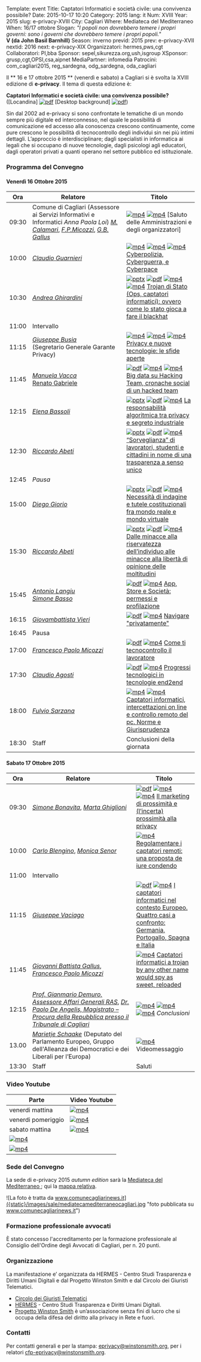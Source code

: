 Template: event
Title: Captatori Informatici e società civile: una convivenza possibile?
Date: 2015-10-17 10:20
Category: 2015
lang: it
Num: XVIII
Year: 2015
slug: e-privacy-XVIII
City: Cagliari
Where: Mediateca del Mediterraneo<br/>
When: 16/17 ottobre
Slogan: <i>"I popoli non dovrebbero temere i propri governi: sono i governi che dovrebbero temere i propri popoli."</i><br/><b>V (da John Basil Barnhill)</b>
Season: inverno
previd: 2015
prev: e-privacy-XVII
nextid: 2016
next: e-privacy-XIX
Organizzatori: hermes,pws,cgt
Collaboratori: PI,bba
Sponsor: sepel,sikurezza.org,ush,isgroup
XSponsor: grusp,cgt,OPSI,csa,aipnet
MediaPartner: infomedia
Patrocini: com_cagliari2015, reg_sardegna, odg_sardegna, oda_cagliari


Il ** 16 e 17 ottobre 2015 ** (venerdì e sabato) a Cagliari si è
svolta la XVIII edizione di **e-privacy**. Il tema di questa edizione
è:

**Captatori Informatici e società civile: una convivenza possibile?** ([Locandina] [![pdf](/images/icon/presentation.png)](http://urna.winstonsmith.org/materiali/2015we/atti/ep2015we_locandina_convegno.pdf) [Desktop background] [![pdf](/images/icon/presentation.png)](http://urna.winstonsmith.org/materiali/2015we/atti/ep2015we_locandina_bundestrojaner.pdf))


Sin dal 2002 ad e-privacy si sono confrontate le tematiche di un mondo sempre più digitale ed interconnesso, nel quale le possibilità di comunicazione ed accesso alla conoscenza crescono continuamente, come pure crescono le possibilità di tecnocontrollo degli individui sin nei più intimi dettagli. L’approccio è interdisciplinare; dagli specialisti in informatica ai legali che si occupano di nuove tecnologie, dagli psicologi agli educatori, dagli operatori privati a quanti operano nel settore pubblico ed istituzionale.


### <a name="programma"></a>Programma del Convegno

#### <a name="gi"></a>Venerdì 16 Ottobre 2015

  **Ora** | &nbsp;&nbsp;&nbsp;&nbsp;&nbsp;&nbsp;&nbsp;&nbsp;&nbsp;&nbsp;&nbsp;&nbsp;**Relatore**&nbsp;&nbsp;&nbsp;&nbsp;&nbsp;&nbsp;&nbsp;&nbsp;&nbsp;&nbsp;&nbsp;&nbsp;&nbsp;&nbsp;&nbsp;&nbsp; | **Titolo** |
  ------- | ------- | ------- |
09:30 | Comune di Cagliari (Assessore ai Servizi Informativi e Informatici _Anna Paola Loi_) [_M. Calamari_](/e-privacy-XVIII-relatori.html#calamari), [_F.P.Micozzi_](/e-privacy-XVIII-relatori.html#micozzi), [_G.B. Gallus_](/e-privacy-XVIII-relatori.html#gallus) | [![mp4](/images/icon/video.png)](http://urna.winstonsmith.org/materiali/2015we/video/ep2015we_00_saluti_Gallus_Micozzi_Loi_Calamari.avi)  [![mp4](/images/icon/video.png)](http://urna.winstonsmith.org/materiali/2015we/video/ep2015we_00_Marietje_Schaake.avi)  [Saluto delle Amministrazioni e degli organizzatori] |
10:00  | [_Claudio Guarnieri_](/e-privacy-XVIII-relatori.html#guarnieri) | [![mp4](/images/icon/video.png)](http://urna.winstonsmith.org/materiali/2015we/video/ep2015we_01_Guarneri_Cyberpolizia_Cyberguerra_e_Cyberpace.avi)  [![mp4](/images/icon/qa.png)](http://urna.winstonsmith.org/materiali/2015we/video/ep2015we_01_Guarneri_Cyberpolizia_Cyberguerra_e_Cyberpace_QandA_1.avi) [![mp4](/images/icon/qa.png)](http://urna.winstonsmith.org/materiali/2015we/video/ep2015we_01_Guarneri_Cyberpolizia_Cyberguerra_e_Cyberpace_QandA_2.avi)  [Cyberpolizia, Cyberguerra, e Cyberpace](/e-privacy-XVIII-interventi.html#guarnieri) |
10:30  | [_Andrea Ghirardini_](/e-privacy-XVIII-relatori.html#ghilardini) | [![pptx](/images/icon/presentation-ppt.png)](http://urna.winstonsmith.org/materiali/2015we/atti/ep2015we_02_Ghirardini_trojan_di_stato.pptx) [![pdf](/images/icon/presentation.png)](http://urna.winstonsmith.org/materiali/2015we/atti/ep2015we_02_Ghirardini_trojan_di_stato.pdf) [![mp4](/images/icon/video.png)](http://urna.winstonsmith.org/materiali/2015we/video/ep2015we_02_Ghirardini_trojan_di_stato.avi)  [![mp4](/images/icon/qa.png)](http://urna.winstonsmith.org/materiali/2015we/video/ep2015we_02_Ghirardini_trojan_di_stato_QandA.avi)  [Trojan di Stato (Ops, captatori informatici): ovvero come lo stato gioca a fare il blackhat](/e-privacy-XVIII-interventi.html#ghilardini) |
11:00 | Intervallo	|
11:15 | [_Giuseppe Busia_](/e-privacy-XVIII-relatori.html#busia)<br>(Segretario Generale Garante Privacy) | [![mp4](/images/icon/video.png)](http://urna.winstonsmith.org/materiali/2015we/video/ep2015we_03_Busia_privacy_e_nuove_tecnologie_le_sfide_aperte.avi)  [![mp4](/images/icon/qa.png)](http://urna.winstonsmith.org/materiali/2015we/video/ep2015we_03_Busia_privacy_e_nuove_tecnologie_le_sfide_aperte_QandA_1.avi) [![mp4](/images/icon/qa.png)](http://urna.winstonsmith.org/materiali/2015we/video/ep2015we_03_Busia_privacy_e_nuove_tecnologie_le_sfide_aperte_QandA_2.avi) [Privacy e nuove tecnologie: le sfide aperte](/e-privacy-XVIII-interventi.html#busia) |
11:45 | [_Manuela Vacca_](/e-privacy-XVIII-relatori.html#vacca) <br/> [Renato Gabriele](/e-privacy-XVIII-relatori.html#gabriele) | [![pdf](/images/icon/presentation.png)](http://urna.winstonsmith.org/materiali/2015we/atti/ep2015we_04_Vacca_Gabriele_big_data_su_hacked_team.pdf) [![mp4](/images/icon/video.png)](http://urna.winstonsmith.org/materiali/2015we/video/ep2015we_04_Vacca_big_data_su_Hacking_Team_1.avi)  [![mp4](/images/icon/qa.png)](http://urna.winstonsmith.org/materiali/2015we/video/ep2015we_04_Vacca_big_data_su_Hacking_Team_2_e_QandA.avi)  [Big data su Hacking Team, cronache social di un hacked team](/e-privacy-XVIII-interventi.html#vacca) |
12:15 | [_Elena Bassoli_](/e-privacy-XVIII-relatori.html#bassoli) | [![pptx](/images/icon/presentation-ppt.png)](http://urna.winstonsmith.org/materiali/2015we/atti/ep2015we_05_Bassoli_teoria_responsabilita_algoritmica_globale.ppt) [![pdf](/images/icon/presentation.png)](http://urna.winstonsmith.org/materiali/2015we/atti/ep2015we_05_Bassoli_teoria_responsabilita_algoritmica_globale.pdf) [![mp4](/images/icon/video.png)](http://urna.winstonsmith.org/materiali/2015we/video/ep2015we_05_Bassoli_responsabilita_algoritmica.avi)   [La responsabilità algoritmica tra privacy e segreto industriale](/e-privacy-XVIII-interventi.html#bassoli) |
12:30 | [_Riccardo Abeti_](/e-privacy-XVIII-relatori.html#abeti) | [![pptx](/images/icon/presentation-ppt.png)](http://urna.winstonsmith.org/materiali/2015we/atti/ep2015we_06_Abeti_sorveglianza_lavoratori.pptx) [![pdf](/images/icon/presentation.png)](http://urna.winstonsmith.org/materiali/2015we/atti/ep2015we_06_Abeti_sorveglianza_lavoratori.pdf) [![mp4](/images/icon/video.png)](http://urna.winstonsmith.org/materiali/2015we/video/ep2015we_06_Abeti__sorveglianza_lavoratori_studenti_e_cittadini.avi)  [“Sorveglianza” di lavoratori, studenti e cittadini in nome di una trasparenza a senso unico](/e-privacy-XVIII-interventi.html#abeti1) |
12:45 | *Pausa* | |
15:00 |	[_Diego Giorio_](/e-privacy-XVIII-relatori.html#giorio) | [![pptx](/images/icon/presentation-ppt.png)](http://urna.winstonsmith.org/materiali/2015we/atti/ep2015we_07_Giorio_necessita_di_indagine_e_tutele_costituzionali.pptx) [![pdf](/images/icon/presentation.png)](http://urna.winstonsmith.org/materiali/2015we/atti/ep2015we_07_Giorio_necessita_di_indagine_e_tutele_costituzionali.pdf) [![mp4](/images/icon/video.png)](http://urna.winstonsmith.org/materiali/2015we/video/ep2015we_07_Giorio_necessita_indagine_e_tutele_costituzionali.avi) [Necessità di indagine e tutele costituzionali fra mondo reale e mondo virtuale](/e-privacy-XVIII-interventi.html#giorio) |
15:30 |	[_Riccardo Abeti_](/e-privacy-XVIII-relatori.html#abeti) | [![pptx](/images/icon/presentation-ppt.png)](http://urna.winstonsmith.org/materiali/2015we/atti/ep2015we_08_Abeti_minacce_riservatezza_individuo.pptx) [![pdf](/images/icon/presentation.png)](http://urna.winstonsmith.org/materiali/2015we/atti/ep2015we_08_Abeti_minacce_riservatezza_individuo.pdf) [![mp4](/images/icon/video.png)](http://urna.winstonsmith.org/materiali/2015we/video/ep2015we_08_Abeti_minacce_riservatezza_individuo.avi) [Dalle minacce alla riservatezza dell’individuo alle minacce alla libertà di opinione delle moltitudini](/e-privacy-XVIII-interventi.html#abeti2) |
15:45 |	[_Antonio Langiu_](/e-privacy-XVIII-relatori.html#langiu) <br/> [_Simone Basso_](/e-privacy-XVIII-relatori.html#basso)  |  [![pdf](/images/icon/presentation.png)](http://urna.winstonsmith.org/materiali/2015we/atti/ep2015we_09_Langiu_apps_store_profilazione.pdf) [![mp4](/images/icon/video.png)](http://urna.winstonsmith.org/materiali/2015we/video/ep2015we_09_Langiu_app_store_e_societa.avi) [App, Store e Società: permessi e profilazione](/e-privacy-XVIII-interventi.html#langiu) |
16:15 | [_Giovambattista Vieri_](/e-privacy-XVIII-relatori.html#vieri) |  [![pdf](/images/icon/presentation.png)](http://urna.winstonsmith.org/materiali/2015we/atti/ep2015we_10_Vieri_navigare_privatamente.pdf) [![mp4](/images/icon/video.png)](http://urna.winstonsmith.org/materiali/2015we/video/ep2015we_10_Vieri_navigare_privatamente.avi) 	[Navigare "privatamente"](/e-privacy-XVIII-interventi.html#vieri) |
16:45 | Pausa ||
17:00 |	[_Francesco Paolo Micozzi_](/e-privacy-XVIII-relatori.html#micozzi) | [![pdf](/images/icon/presentation.png)](http://urna.winstonsmith.org/materiali/2015we/atti/ep2015we_11_Micozzi_come_ti_tecnocontrollo_il_lavoratore.pdf) [![mp4](/images/icon/video.png)](http://urna.winstonsmith.org/materiali/2015we/video/ep2015we_11_Micozzi_come_ti_tecnocontrollo_il_lavoratore.avi) [Come ti tecnocontrollo il lavoratore](/e-privacy-XVIII-interventi.html#micozzi) |
17:30 |	[_Claudio Agosti_](/e-privacy-XVIII-relatori.html#agosti) | [![pdf](/images/icon/presentation.png)](http://urna.winstonsmith.org/materiali/2015we/atti/ep2015we_12_Agosti_IPFS_interplanetary_file_system.pdf) [![mp4](/images/icon/video.png)](http://urna.winstonsmith.org/materiali/2015we/video/ep2015we_12_Agosti_progressi_tecnologie_end2end_interplanetary_file_system.avi) [Progressi tecnologici in tecnologie end2end](/e-privacy-XVIII-interventi.html#agosti) |
18:00 |	[_Fulvio Sarzana_](/e-privacy-XVIII-relatori.html#sarzana) | [![mp4](/images/icon/video.png)](http://urna.winstonsmith.org/materiali/2015we/video/ep2015we_13_Sarzana_captatori_informatici_norme_e_giurisprudenza.avi)  [![mp4](/images/icon/qa.png)](http://urna.winstonsmith.org/materiali/2015we/video/ep2015we_13_Sarzana_captatori_informatici_norme_e_giurisprudenza_QandA.avi)  [Captatori informatici, intercettazioni on line e controllo remoto del pc. Norme e Giurisprudenza](/e-privacy-XVIII-interventi.html#sarzana) |
18:30 |	Staff |	Conclusioni della giornata

#### <a name="ve"></a>Sabato 17 Ottobre 2015

  **Ora** | &nbsp;&nbsp;&nbsp;&nbsp;&nbsp;&nbsp;&nbsp;&nbsp;&nbsp;&nbsp;&nbsp;&nbsp;&nbsp;&nbsp;&nbsp;&nbsp;&nbsp;&nbsp;**Relatore**&nbsp;&nbsp;&nbsp;&nbsp;&nbsp;&nbsp;&nbsp;&nbsp;&nbsp;&nbsp;&nbsp;&nbsp;&nbsp;&nbsp;&nbsp;&nbsp;&nbsp;&nbsp;&nbsp;&nbsp;&nbsp;&nbsp; | **Titolo** |
  ------- | ------- | ------- |
09:30	|	[_Simone Bonavita_](/e-privacy-XVIII-relatori.html#bonavita), [_Marta Ghiglioni_](/e-privacy-XVIII-relatori.html#ghiglioni)	|	[![pdf](/images/icon/presentation.png)](http://urna.winstonsmith.org/materiali/2015we/atti/ep2015we_14_Ghiglioni_marketing_di_prossimita.pdf) [![mp4](/images/icon/video.png)](http://urna.winstonsmith.org/materiali/2015we/video/ep2015we_14_Ghiglioni_marketing_di_prossimita.avi)  [![mp4](/images/icon/qa.png)](http://urna.winstonsmith.org/materiali/2015we/video/ep2015we_14_Ghiglioni_marketing_di_prossimita_QandA.avi) [Il marketing di prossimità e (l’incerta) prossimità alla privacy](/e-privacy-XVIII-interventi.html#ghiglioni) |
10:00	|	[_Carlo Blengino_](/e-privacy-XVIII-relatori.html#blengino), [_Monica Senor_](/e-privacy-XVIII-relatori.html#senor)	| [![mp4](/images/icon/video.png)](http://urna.winstonsmith.org/materiali/2015we/video/ep2015we_16_dibattito_Blengino_regolamentare_i_captatori_remoti.avi) [Regolamentare i captatori remoti: una proposta de iure condendo](/e-privacy-XVIII-interventi.html#blengino) |
11:00	|	Intervallo ||
11:15	|	[_Giuseppe Vaciago_](/e-privacy-XVIII-relatori.html#vaciago)	|	[![pdf](/images/icon/presentation.png)](http://urna.winstonsmith.org/materiali/2015we/atti/ep2015we_16_Vaciago_captatori_in_Europa_4_casi_a_confronto.pdf)  [![mp4](/images/icon/video.png)](http://urna.winstonsmith.org/materiali/2015we/video/ep2015we_16_17_dibattito_Senor_regolamentare_i_captatori_remoti_Vaciago_captatori_nel_contesto_europeo.avi) [I captatori informatici nel contesto Europeo. Quattro casi a confronto: Germania, Portogallo, Spagna e Italia](/e-privacy-XVIII-interventi.html#vaciago) |
11:45	|	[_Giovanni Battista Gallus_](/e-privacy-XVIII-relatori.html#gallus), [_Francesco Paolo Micozzi_](/e-privacy-XVIII-relatori.html#micozzi)	|	[![mp4](/images/icon/video.png)](http://urna.winstonsmith.org/materiali/2015we/video/ep2015we_15_dibattito_Micozzi_captatori_informatici_trojan_by_other_name_reloaded.avi) [Captatori informatici a trojan by any other name would spy as sweet, reloaded](/e-privacy-XVIII-interventi.html#gallus) |
12:15	|	[_Prof. Gianmario Demuro, Assessore Affari Generali RAS_](/e-privacy-XVIII-relatori.html#demuro), [_Dr. Paolo De Angelis, Magistrato – Procura della Repubblica presso il Tribunale di Cagliari_](/e-privacy-XVIII-relatori.html#deangelis)	| [![mp4](/images/icon/video.png)](http://urna.winstonsmith.org/materiali/2015we/video/ep2015we_dibattito_seconda_parte_3_QandA_Demuro_DeAngelis.avi)	[![mp4](/images/icon/video.png)](http://urna.winstonsmith.org/materiali/2015we/video/ep2015we_dibattito_seconda_parte_4_Demauro_DeAngelis.avi)	[![mp4](/images/icon/video.png)](http://urna.winstonsmith.org/materiali/2015we/video/ep2015we_dibattito_seconda_parte_5_Demauro_DeAngelis.avi)	*Conclusioni* |
13.00   |   [_Marietje Schaake_](http://www.europarl.europa.eu/meps/fr/96945/MARIETJE_SCHAAKE_home.html)  (Deputato del Parlamento Europeo, Gruppo dell'Alleanza dei  Democratici e dei Liberali per l’Europa) |  [![mp4](/images/icon/video.png)](http://urna.winstonsmith.org/materiali/2015we/atti/ep2015we_19_Mep_Schaake_message_to_e-privacy15we.mp4) Videomessaggio
13:30	|	Staff	|	Saluti |



### Video Youtube


Parte | Video Youtube |
---- | ----- |
venerdi mattina | [![mp4](/images/icon/youtube.png)](https://www.youtube.com/watch?v=N0NtjTZE-1k)  |
venerdi pomeriggio | [![mp4](/images/icon/youtube.png)](https://www.youtube.com/watch?v=uH1XX5PL9dw) |
sabato mattina | [![mp4](/images/icon/youtube.png)](https://www.youtube.com/watch?v=_GOldgk5dOg ) |
| [![mp4](/images/icon/youtube.png)](https://www.youtube.com/watch?v=PLCZA0kcsS4) |
| [![mp4](/images/icon/youtube.png)](https://www.youtube.com/watch?v=HKUU1KWq444) |

### Sede del Convegno

La sede di e-privacy 2015 _autumn edition_ sarà la [ Mediateca del Mediterraneo ](http://www.comune.cagliari.it/portale/it/scheda_sito.page?contentId=SIT662); qui la [mappa relativa](http://www.openstreetmap.org/node/1582425200).

![La foto è tratta da www.comunecagliarinews.it]({static}/images/sale/mediatecamediterraneocagliari.jpg
 "foto pubblicata su www.comunecagliarinews.it")

### Formazione professionale avvocati

È stato concesso l'accreditamento per la formazione professionale al
Consiglio dell'Ordine degli Avvocati di Cagliari, per n. 20 punti.


### Organizzazione

La manifestazione e’ organizzata da HERMES - Centro Studi Trasparenza
e Diritti Umani Digitali e dal Progetto Winston Smith e dal Circolo dei
Giuristi Telematici.

 - [Circolo dei Giuristi Telematici](http://www.giuristitelematici.it/)
 - [HERMES](http://logioshermes.org/) \- Centro Studi Trasparenza e Diritti Umani Digitali.
 - [Progetto Winston Smith](http://pws.winstonsmith.org/) è un’associazione senza fini di lucro che si occupa della difesa del diritto alla privacy in Rete e fuori.


### Contatti

Per contatti generali e per la stampa: [eprivacy@winstonsmith.org](mailto:eprivacy@winstonsmith.org), per i relatori [cfp-eprivacy@winstonsmith.org](mailto:cfp-eprivacy@winstonsmith.org).

